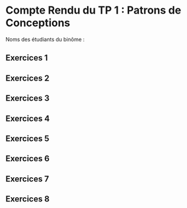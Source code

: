 # Compte Rendu du TP 1 : Patrons de Conceptions

Noms des étudiants du binôme :

## Exercices 1

## Exercices 2

## Exercices 3

## Exercices 4

## Exercices 5

## Exercices 6

## Exercices 7

## Exercices 8


